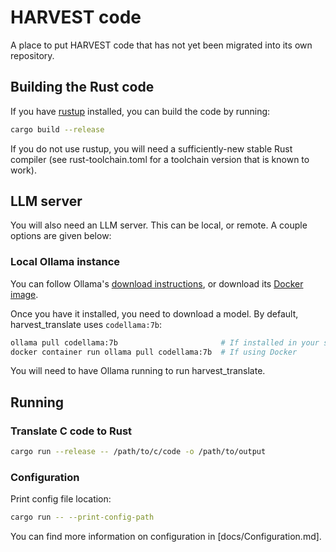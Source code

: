 # HARVEST code

A place to put HARVEST code that has not yet been migrated into its own
repository.

## Building the Rust code

If you have [rustup](https://rustup.rs) installed, you can build the code by
running:

```bash
cargo build --release
```

If you do not use rustup, you will need a sufficiently-new stable Rust compiler
(see rust-toolchain.toml for a toolchain version that is known to work).

## LLM server

You will also need an LLM server. This can be local, or remote. A couple options
are given below:

### Local Ollama instance

You can follow Ollama's [download instructions](https://ollama.com/download), or
download its [Docker image](https://hub.docker.com/r/ollama/ollama).

Once you have it installed, you need to download a model. By default,
harvest_translate uses `codellama:7b`:

```bash
ollama pull codellama:7b                       # If installed in your system
docker container run ollama pull codellama:7b  # If using Docker
```

You will need to have Ollama running to run harvest_translate.

## Running

### Translate C code to Rust
```bash
cargo run --release -- /path/to/c/code -o /path/to/output
```

### Configuration
Print config file location:
```bash
cargo run -- --print-config-path
```

You can find more information on configuration in [docs/Configuration.md].
